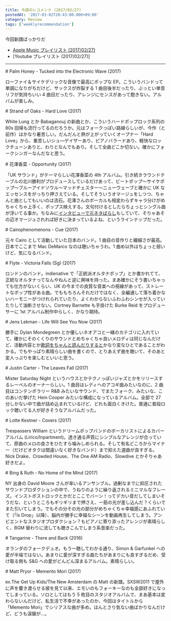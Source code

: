 ```yaml
---
title: 今週のレコメンド (2017/02/27)
postedAt: '2017-03-02T20:43:00.000+09:00'
category: Review
tags: ['weeklyrecommendation']
---
```


今回新譜ばっかりだ

- [Apple Music プレイリスト (2017/02/27)](https://itunes.apple.com/jp/playlist/%E4%BB%8A%E9%80%B1%E3%81%AE%E3%83%AC%E3%82%B3%E3%83%A1%E3%83%B3%E3%83%89-2017-02-27/idpl.7a20c1c60fcc442c9bcbaca9412e44b8)
- \[Youtube プレイリスト (2017/02/27)\]

---

\# Palm Honey - Tucked into the Electronic Wave (2017)

ローファイ＆サイケデリックな音像で最高にポップな EP。こういうバンドって単調になりがちだけど、サックスが炸裂する 1 曲目後半だったり、ぶっとい単音リフが気持ちいい 4 曲目だったり、アレンジにセンスがあって飽きない。アルバムが楽しみ。

\# Strand of Oaks - Hard Love (2017)

White Lung とか Babaganouj の新曲とか、こういうハードポップロック系列の 80s 回帰も流行ってるのだろうか。元はフォークっぽい路線らしいが、今作（と前作）はかなり暑苦しい。だんだんと熱が上がっていくオープナー「Hard Love」から、重苦しいシュ―ゲイザーあり、ピアノバラードあり、軽快なロックチューンありと、わりとなんでもあり。そして全曲どこか切ない。確かにフォークシンガーなんだなと思う。

\# 花澤香菜 - Opportunity (2017)

「UK サウンド」がテーマらしい花澤香菜の 4th アルバム。引き続きラウンドテーブルの北川勝利がプロデュースしているだけあって、ビートポップ～サイケポップ～ブルーアイドソウル～マッドチェスター～ニューウェーブと確かに UK なエッセンスをがっちり押さえている。そしてそういうオマージュをしつつ、ちゃんと曲としてもいいのは流石。花澤さんのボーカルも相変わらずキャラ分けがめちゃくちゃ上手く、ポップス映えする。文句付けるとしたらちょっとシングル曲が浮いてる事か。ちなみに[インタビューで元ネタばらし](https://www.lisres.jp/0000004872/)もしていて、そりゃあその辺オマージュされれば好きに決まっているよね、というラインナップだった。

\# Cairophenomenons - Cue (2017)

元々 Cairo として活動していた日本のバンド。1 曲目の音作りと繊細さが最高。日本でここまで Mac DeMarco なのは聴いちゃうわ。1 曲め以外はちょっと弱いけど、気になるバンド。

\# Flyte - Victoria Falls (Sg) (2017)

ロンドンのバンド。indienative で「正統派オルタナポップ」とか書かれてて、正統なオルタナってなんやねんと逆に興味を持った。まあ確かにそう書いちゃっても仕方がないくらい、UK の今までの良質な音楽への視線があって、ストレートなポップ性がある曲。でももちろんそれだけではなく、全編通して落ち着かないハーモニーがつけれられていたり、よくわからないふわふわシンセが入っていたりして油断させない。Cortney Barnette も手掛けた Burke Reid をプロデューサーに 1st アルバム制作中らしく、かなり期待。

\# Jens Lekman - Life Will See You Now (2017)

勝手に Dylan Mondegreen とか優しいネオアコと一緒のカテゴリに入れていて、確かにそのくくりのサウンドとめちゃくちゃ良いメロディは同じなんだけど、活動内容とか[歌詞をちゃんと読んだりすると](http://monchicon.jugem.jp/?eid=2163)かなり変なひとであることがわかる。でもやっぱり素晴らしい曲を書くので、とりあえず曲を聴いて、そのあと変人っぷりを楽しむといいと思う。

\# Justin Carter - The Leaves Fall (2017)

Mister Saturday Night というハウスとかテクノっぽいジャズとかをリリースするレーベルのオーナーらしい。1 曲目はレディヘのアコギ曲みたいなのに、2 曲目はコンテンポラリー R&B みたいなサウンド、でまたフォーク、みたいな、このあいだ挙げた Hein Cooper みたいな構成になっているアルバム。全部で 27 分しかない中で曲が詰め込まれているけど、どれも面白くきけた。普通に普段ロック聴いてる人が好きそうなアルバムだった。

\# Lotte Kestner - Covers (2017)

Trespassers William というドリームポップバンドのボーカリストによるカバーアルバム (Lirico/Inpartment)。透き通る声質にシンプルなアレンジが合っていて、原曲のメロの良さをひたすら噛みしめられる。そして有名どころからマイナー（だけどオタクは間違いなく好きなバンド）まで抑えた選曲が良すぎる。Nick Drake、Crowded House、The One AM Radio、Slowdive とかそりゃあ好きだよ。

\# Bing & Ruth - No Home of the Mind (2017)

NY 出身の David Moore さんが率いるアンサンブル。過剰なまでに抑圧されたサウンドプロダクションの中で、うねりのように繰り返されるミニマルなフレーズ。インストポストロックとかだとここでバーン！ってデカい音だしてしまいそうだな、というところもギリギリまで押さえ、一筋の光が差し込んだ？くらいでまた引いてしまう。でもその分その光の部分がめちゃくちゃ幸福感にあふれていて（「Is Drop」以降）、脳内が勝手に幸福なシーンを動画再生してしまう。アンビエントなスタジオプロダクション？もピアノに寄り添ったアレンジが素晴らしく、BGM 替わりに流しても聴きこんでしまう系音楽だった。

\# Tangarine - There and Back (2016)

オランダのフォークデュオ。もう一聴してわかる通り、Simon & Garfunkel への愛が半端ではない。あまりに愛が深すぎる曲たちがあまりにも良すぎるだめ、受け取る側も S&G への愛がどんどん深まるアルバム。素晴らしい。

\# Matt Pryor - Memento Mori (2017)

ex.The Get Up Kids/The New Amsterdam の Matt の新譜。SXSW2011 で屋外に声を響き渡らせる彼を見て以来、エモいのもフォーキーなのも全部好きになってしまっている。ソロとしてはもう 5 枚目のスタジオアルバムで、まあ基本は変わらないんだけど、私生活で不幸があったのか、今回はタイトルから「Memento Mori」でシリアスな曲が多め。ほんとさり気ない曲ばかりなんだけど、どうも涙腺が…。
